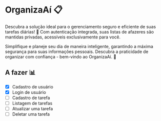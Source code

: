 # OrganizaAí 📋

Descubra a solução ideal para o gerenciamento seguro e eficiente de suas tarefas diárias! 🔐 Com autenticação integrada, suas listas de afazeres são mantidas privadas, acessíveis exclusivamente para você.

Simplifique e planeje seu dia de maneira inteligente, garantindo a máxima segurança para suas informações pessoais. Descubra a praticidade de organizar com confiança - bem-vindo ao OrganizaAí. 🚀

## A fazer 📊

- [x] Cadastro de usuário
- [x] Login de usuário
- [ ] Cadastro de tarefa
- [ ] Listagem de tarefas
- [ ] Atualizar uma tarefa
- [ ] Deletar uma tarefa
